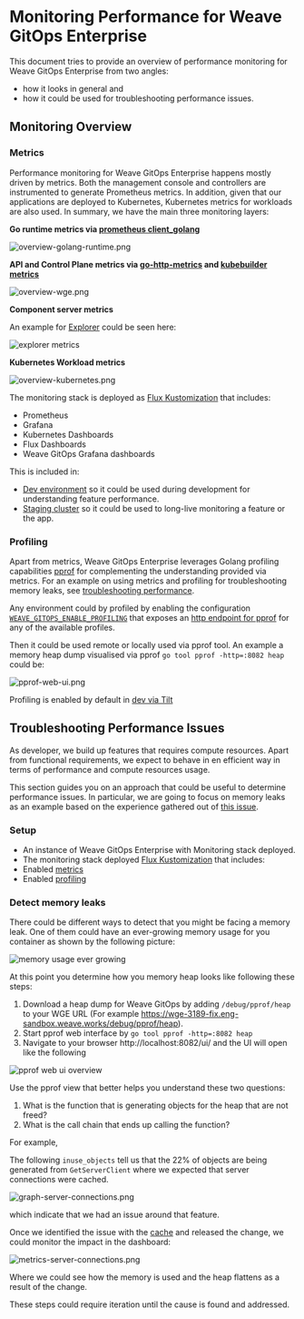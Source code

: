 # Monitoring Performance for Weave GitOps Enterprise

This document tries to provide an overview of performance monitoring for Weave GitOps Enterprise from two angles:
- how it looks in general and
- how it could be used for troubleshooting performance issues.

## Monitoring Overview

### Metrics

Performance monitoring for Weave GitOps Enterprise happens mostly driven by metrics. Both the management console and controllers are instrumented to generate Prometheus metrics. In addition, given that our applications are deployed to Kubernetes, Kubernetes metrics for workloads are also used. In summary, we have the main three monitoring layers:

 **Go runtime metrics via [prometheus client_golang](https://github.com/prometheus/client_golang/blob/1bae6c1e6314f6a20be183a7277059630780232a/prometheus/collectors/go_collector_latest.go)**

![overview-golang-runtime.png](monitoring/imgs/overview-golang-runtime.png)

 **API and Control Plane metrics via [go-http-metrics](https://github.com/slok/go-http-metrics) and [kubebuilder metrics](https://book.kubebuilder.io/reference/metrics-reference)**

![overview-wge.png](monitoring/imgs/overview-wge.png)

 **Component server metrics**  
 
An example for [Explorer](https://github.com/weaveworks/weave-gitops-enterprise/blob/b643619464104e59a17e77a697cd7c290f96889a/pkg/query/collector/metrics/recorder.go) could be seen here:

![explorer metrics](monitoring/imgs/explorer-query-metrics-87ba3ddbfb12169b31b27e4f9ea8c722.png)

 **Kubernetes Workload metrics**

![overview-kubernetes.png](monitoring/imgs/overview-kubernetes.png)

The monitoring stack is deployed as [Flux Kustomization](https://github.com/weaveworks/weave-gitops-quickstart/tree/main/monitoring) that includes:

- Prometheus
- Grafana
- Kubernetes Dashboards
- Flux Dashboards
- Weave GitOps Grafana dashboards

This is included in:

- [Dev environment](../tools/dev-resources/monitoring/wge-monitoring.yaml) so it could be used during development for understanding feature performance.
- [Staging cluster](https://github.com/weaveworks/weave-gitops-clusters/tree/main/k8s/clusters/internal-dev-gke/monitoring) so it could be used to long-live monitoring a feature or the app.

### Profiling 

Apart from metrics, Weave GitOps Enterprise leverages Golang profiling capabilities [pprof](https://pkg.go.dev/runtime/pprof) 
for complementing the understanding provided via metrics. For an example on using metrics and profiling for troubleshooting memory leaks, see [troubleshooting performance](#troubleshooting-performance-issues).

Any environment could by profiled by enabling the configuration [`WEAVE_GITOPS_ENABLE_PROFILING`](https://github.com/weaveworks/weave-gitops-enterprise/blob/b643619464104e59a17e77a697cd7c290f96889a/cmd/clusters-service/app/server.go#L843)
that exposes an [http endpoint for pprof](https://pkg.go.dev/net/http/pprof) for any of the available profiles.

Then it could be used remote or locally used via pprof tool. An example a memory heap dump visualised via pprof `go tool pprof -http=:8082 heap` could be:

![pprof-web-ui.png](monitoring/imgs/pprof-web-ui.png)

Profiling is enabled by default in [dev via Tilt](../tools/dev-values.yaml) 

## Troubleshooting Performance Issues

As developer, we build up features that requires compute resources. Apart from functional requirements, we expect to behave in en efficient way in terms of performance and compute resources usage.

This section guides you on an approach that could be useful to determine performance issues. In particular, we are going to focus on memory leaks as an example based on the experience gathered out of [this issue](https://github.com/weaveworks/weave-gitops-enterprise/issues/3189).

### Setup

- An instance of Weave GitOps Enterprise with Monitoring stack deployed.
- The monitoring stack deployed [Flux Kustomization](https://github.com/weaveworks/weave-gitops-quickstart/tree/main/monitoring) that includes:
- Enabled [metrics](https://docs.gitops.weave.works/docs/operations/monitoring/#setup)
- Enabled [profiling](https://github.com/weaveworks/weave-gitops-enterprise/blob/b643619464104e59a17e77a697cd7c290f96889a/cmd/clusters-service/app/server.go#L843)

### Detect memory leaks

There could be different ways to detect that you might be facing a memory leak. One of them could have an ever-growing memory usage for you container as shown by the following picture:

![memory usage ever growing](monitoring/imgs/memory-leak-profile.png)

At this point you determine how you memory heap looks like following these steps:

1. Download a heap dump for Weave GitOps by adding `/debug/pprof/heap` to your WGE URL (For example https://wge-3189-fix.eng-sandbox.weave.works/debug/pprof/heap).
2. Start pprof web interface by `go tool pprof -http=:8082 heap`
3. Navigate to your browser http://localhost:8082/ui/ and the UI will open like the following

![pprof web ui overview](monitoring/imgs/pprof-web-ui.png)

Use the pprof view that better helps you understand these two questions:

 1. What is the function that is generating objects for the heap that are not freed?
 2. What is the call chain that ends up calling the function?

For example,

The following `inuse_objects` tell us that the 22% of objects are being generated from `GetServerClient`
where we expected that server connections were cached.

![graph-server-connections.png](monitoring/imgs/graph-server-connections.png)

which indicate that we had an issue around that feature.

Once we identified the issue with the [cache](https://github.com/weaveworks/weave-gitops/commit/c6cc497d3c09bcadf019236ec2be8cb08b7e7d02)
and released the change, we could monitor the impact in the dashboard:

![metrics-server-connections.png](monitoring/imgs/metrics-server-connections.png)

Where we could see how the memory is used and the heap flattens as a result of the change.

These steps could require iteration until the cause is found and addressed.
